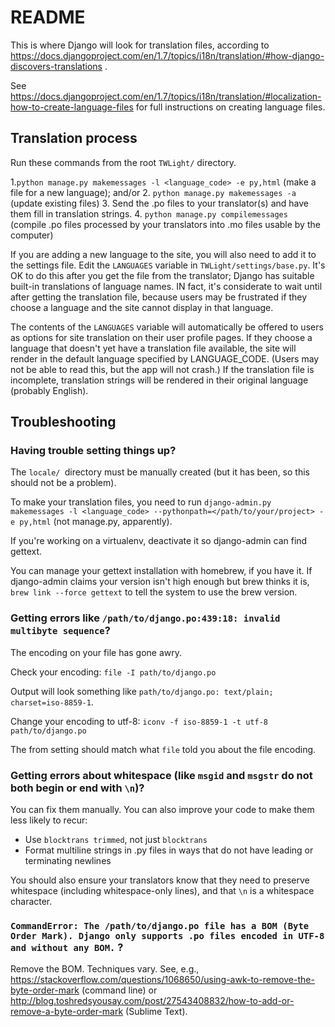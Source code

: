 # README
This is where Django will look for translation files, according to
https://docs.djangoproject.com/en/1.7/topics/i18n/translation/#how-django-discovers-translations .

See https://docs.djangoproject.com/en/1.7/topics/i18n/translation/#localization-how-to-create-language-files for full instructions on creating language files.

## Translation process

Run these commands from the root `TWLight/` directory.

1.`python manage.py makemessages -l <language_code> -e py,html` (make a file for a new language); and/or
2. `python manage.py makemessages -a` (update existing files)
3. Send the .po files to your translator(s) and have them fill in translation strings.
4. `python manage.py compilemessages` (compile .po files processed by your translators into .mo files usable by the computer)

If you are adding a new language to the site, you will also need to add it to the settings file. Edit the `LANGUAGES` variable in `TWLight/settings/base.py`. It's OK to do this after you get the file from the translator; Django has suitable built-in translations of language names. IN fact, it's considerate to wait until after getting the translation file, because users may be frustrated if they choose a language and the site cannot display in that language.

The contents of the `LANGUAGES` variable will automatically be offered to users as options for site translation on their user profile pages. If they choose a language that doesn't yet have a translation file available, the site will render in the default language specified by LANGUAGE_CODE. (Users may not be able to read this, but the app will not crash.) If the translation file is incomplete, translation strings will be rendered in their original language (probably English).

## Troubleshooting
### Having trouble setting things up?

The `locale/ `directory must be manually created (but it has been, so this should not be a problem).

To make your translation files, you need to run `django-admin.py makemessages -l <language_code> --pythonpath=</path/to/your/project> -e py,html` (not manage.py, apparently).

If you're working on a virtualenv, deactivate it so django-admin can find gettext.

You can manage your gettext installation with homebrew, if you have it. If django-admin claims your version isn't high enough but brew thinks it is, `brew link --force gettext` to tell the system to use the brew version.

### Getting errors like `/path/to/django.po:439:18: invalid multibyte sequence`?

The encoding on your file has gone awry.

Check your encoding:
`file -I path/to/django.po`

Output will look something like `path/to/django.po: text/plain; charset=iso-8859-1`.

Change your encoding to utf-8: `iconv -f iso-8859-1 -t utf-8 path/to/django.po `

The from setting should match what `file` told you about the file encoding.

### Getting errors about whitespace (like `msgid` and `msgstr` do not both begin or end with `\n`)?

You can fix them manually. You can also improve your code to make them less likely to recur:
* Use `blocktrans trimmed`, not just `blocktrans`
* Format multiline strings in .py files in ways that do not have leading or terminating newlines

You should also ensure your translators know that they need to preserve whitespace (including whitespace-only lines), and that `\n` is a whitespace character.

### `CommandError: The /path/to/django.po file has a BOM (Byte Order Mark). Django only supports .po files encoded in UTF-8 and without any BOM.` ?

Remove the BOM. Techniques vary. See, e.g., https://stackoverflow.com/questions/1068650/using-awk-to-remove-the-byte-order-mark (command line) or http://blog.toshredsyousay.com/post/27543408832/how-to-add-or-remove-a-byte-order-mark (Sublime Text).
